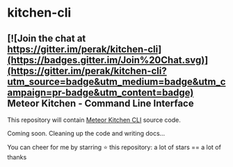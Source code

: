 # kitchen-cli

[![Join the chat at https://gitter.im/perak/kitchen-cli](https://badges.gitter.im/Join%20Chat.svg)](https://gitter.im/perak/kitchen-cli?utm_source=badge&utm_medium=badge&utm_campaign=pr-badge&utm_content=badge)
Meteor Kitchen - Command Line Interface
-------

This repository will contain <a href="http://www.meteorkitchen.com" target="_blank">Meteor Kitchen CLI</a> source code.

Coming soon. Cleaning up the code and writing docs...

You can cheer for me by starring :star: this repository: a lot of stars == a lot of thanks
